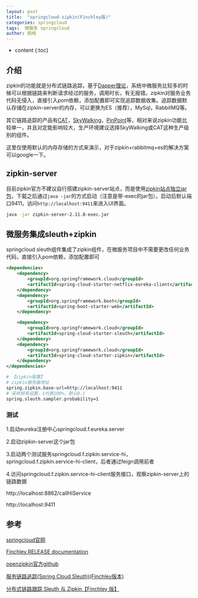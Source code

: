 ```yaml
---
layout: post
title:  "springcloud-zipkin(Finchley版)"
categories: springcloud
tags:  微服务 springcloud
author: 网络
---
```


* content
{:toc}









## 介绍

zipkin的功能就是分布式链路追踪，基于[Dapper理论](http://bigbully.github.io/Dapper-translation/)，系统中微服务比较多的时候可以根据链路来判断请求经过的服务，调用时长，有无报错。zipkin对服务业务代码无侵入，直接引入pom依赖，添加配置即可实现追踪数据收集。追踪数据默认存储在zipkin-server的内存，可以更换为ES（推荐），MySql，RabbitMQ等。

其它链路追踪的产品有[CAT](https://github.com/dianping/cat)，[SkyWalking](https://github.com/apache/skywalking)，[PinPoint](https://github.com/naver/pinpoint)等，相对来说zipkin功能比较单一，并且对定能影响较大，生产环境建议选择SkyWalking或CAT这种生产级别的组件。

这里仅使用默认的内存存储的方式来演示，对于zipkin+rabbitmq+es的解决方案可以google一下。

## zipkin-server

目前zipkin官方不建议自行搭建zipkin-server站点，而是使用[zipkin站点独立jar包](https://dl.bintray.com/openzipkin/maven/io/zipkin/java/zipkin-server/)，下载之后通过`java -jar`的方式启动（注意是带-exec的jar包）。启动后默认端口9411，访问`http://localhost:9411`来进入UI界面。

```bash
java -jar zipkin-server-2.11.8-exec.jar
```

## 微服务集成sleuth+zipkin

springcloud sleuth组件集成了zipkin组件，在微服务项目中不需要更改任何业务代码，直接引入pom依赖，添加配置即可

```xml
<dependencies>
    <dependency>
        <groupId>org.springframework.cloud</groupId>
        <artifactId>spring-cloud-starter-netflix-eureka-client</artifactId>
    </dependency>
    <dependency>
        <groupId>org.springframework.boot</groupId>
        <artifactId>spring-boot-starter-web</artifactId>
    </dependency>

    <dependency>
        <groupId>org.springframework.cloud</groupId>
        <artifactId>spring-cloud-starter-sleuth</artifactId>
    </dependency>
    <dependency>
        <groupId>org.springframework.cloud</groupId>
        <artifactId>spring-cloud-starter-zipkin</artifactId>
    </dependency>
</dependencies>
```

```bash
# 【zipkin配置】
# zipkin服务器地址
spring.zipkin.base-url=http://localhost:9411
# 采样频率设置，1代表100%，默认0.1
spring.sleuth.sampler.probability=1
```

### 测试

1.启动eureka注册中心springcloud.f.eureka.server

2.启动zipkin-server这个jar包

3.启动两个测试服务springcloud.f.zipkin.service-hi，springcloud.f.zipkin.service-hi-client，后者通过feign调用前者

4.访问springcloud.f.zipkin.service-hi-client服务接口，观察zipkin-server上的链路数据

http://localhost:8862/callHiService

http://localhost:9411

## 参考

[springcloud官网](https://spring.io/projects/spring-cloud)

[Finchley.RELEASE documentation](https://cloud.spring.io/spring-cloud-static/Finchley.RELEASE/single/spring-cloud.html)

[openzipkin官方github](https://github.com/openzipkin/zipkin)

[服务链路追踪(Spring Cloud Sleuth)(Finchley版本)](https://blog.csdn.net/forezp/article/details/81041078)

[分布式链路跟踪 Sleuth 与 Zipkin【Finchley 版】](https://windmt.com/2018/04/24/spring-cloud-12-sleuth-zipkin/)
